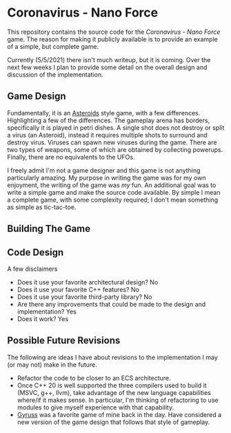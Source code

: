 # Coronavirus - Nano Force

This repository contains the source code for the *Coronavirus - Nano Force* game.  The reason for making it publicly available is to provide an example of a simple, but complete game.

Currently (5/5/2021) there isn't much writeup, but it is coming.  Over the next few weeks I plan to provide some detail on the overall design and discussion of the implementation.

## Game Design

Fundamentally, it is an [Asteroids](https://en.wikipedia.org/wiki/Asteroids_%28video_game%29) style game, with a few differences.  Highlighting a few of the differences.  The gameplay arena has borders, specifically it is played in petri dishes.  A single shot does not destroy or split a virus (an Asteroid), instead it requires multiple shots to surround and destroy virus.  Viruses can spawn new viruses during the game.  There are two types of weapons, some of which are obtained by collecting powerups.  Finally, there are no equivalents to the UFOs.

I freely admit I'm not a game designer and this game is not anything particularly amazing.  My purpose in writing the game was for my own enjoyment, the writing of the game was *my* fun.  An additional goal was to write a simple game and make the source code available.  By simple I mean a complete game, with some complexity required; I don't mean something as simple as tic-tac-toe.

## Building The Game

## Code Design

A few disclaimers

* Does it use your favorite architectural design? No
* Does it use your favorite C++ features? No
* Does it use your favorite third-party library? No
* Are there any improvements that could be made to the design and implementation? Yes
* Does it work? Yes

## Possible Future Revisions

The following are ideas I have about revisions to the implementation I may (or may not) make in the future.

* Refactor the code to be closer to an ECS architecture.
* Once C++ 20 is well supported the three compilers used to build it (MSVC, g++, llvm), take advantage of the new language capabilities where/if it makes sense.  In particular, I'm thinking of refactoring to use modules to give myself experience with that capability.
* [Gyruss](https://en.wikipedia.org/wiki/Gyruss) was a favorite game of mine back in the day.  Have considered a new version of the game design that follows that style of gameplay.
